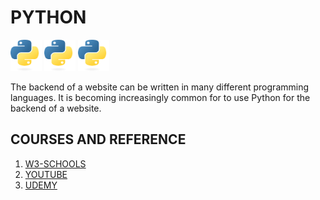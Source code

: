 # PYTHON
<img src="images/Python-logo-notext.svg" width="50" height="50"> <img src="images/Python-logo-notext.svg" width="50" height="50"> <img src="images/Python-logo-notext.svg" width="50" height="50">

The backend of a website can be written in many different programming languages. It is becoming increasingly common for to use Python for the backend of a website.

## COURSES AND REFERENCE
1. [W3-SCHOOLS](https://www.w3schools.com/python/)
2. [YOUTUBE](https://www.youtube.com/watch?v=jBzwzrDvZ18)
3. [UDEMY](https://www.udemy.com/course/100-days-of-code/)
